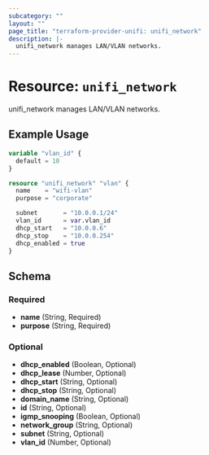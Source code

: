 ```yaml
---
subcategory: ""
layout: ""
page_title: "terraform-provider-unifi: unifi_network"
description: |-
  unifi_network manages LAN/VLAN networks.
---
```


# Resource: `unifi_network`

unifi_network manages LAN/VLAN networks.

## Example Usage

```terraform
variable "vlan_id" {
  default = 10
}

resource "unifi_network" "vlan" {
  name    = "wifi-vlan"
  purpose = "corporate"

  subnet       = "10.0.0.1/24"
  vlan_id      = var.vlan_id
  dhcp_start   = "10.0.0.6"
  dhcp_stop    = "10.0.0.254"
  dhcp_enabled = true
}
```

## Schema

### Required

- **name** (String, Required)
- **purpose** (String, Required)

### Optional

- **dhcp_enabled** (Boolean, Optional)
- **dhcp_lease** (Number, Optional)
- **dhcp_start** (String, Optional)
- **dhcp_stop** (String, Optional)
- **domain_name** (String, Optional)
- **id** (String, Optional)
- **igmp_snooping** (Boolean, Optional)
- **network_group** (String, Optional)
- **subnet** (String, Optional)
- **vlan_id** (Number, Optional)


